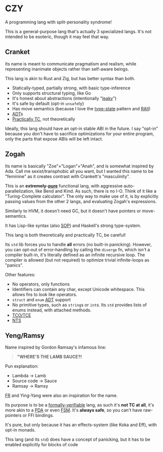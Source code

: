 # CZY
A programming lang with split-personality syndrome!

This is a general-purpose lang that's actually 3 specialized langs. It's not intended to be esoteric, though it may feel that way.

## Cranket
Its name is meant to communicate pragmatism and realism, while representing inanimate objects rather than self-aware beings.

This lang is akin to Rust and Zig, but has better syntax than both.

- Statically-typed, partially strong, with basic type-inference
- Only supports structural typing, like Go
- It's honest about abstractions (intentionally "[leaky](https://en.wikipedia.org/wiki/Leaky_abstraction)")
- It's safe by default (opt-in `unsafe`ty)
- Has move semantics (because I love the [type-state](https://cliffle.com/blog/rust-typestate) pattern and [RAII](https://en.wikipedia.org/wiki/Resource_acquisition_is_initialization))
- [ADT](https://en.wikipedia.org/wiki/Algebraic_data_type)s
- [Practically TC](https://gavinhoward.com/2024/03/what-computers-cannot-do-the-consequences-of-turing-completeness), not theoretically

Ideally, this lang should have an opt-in stable ABI in the future. I say "opt-in" because you don't have to sacrifice optimizations for your entire program, only the parts that expose ABIs will be left intact.

## Zogah
Its name is basically "Zoe"×"Logan"×"Anah", and is somewhat inspired by Ada. Call me sexist/transphobic all you want, but I wanted this name to be "feminine" as it creates contrast with Crankett's "masculinity".

This is an **extremely-[pure](https://en.wikipedia.org/wiki/Purely_functional_programming)** functional lang, with aggressive auto-parallelization, like Bend and Kind. As such, there is no I-O. Think of it like a "Turing-Complete calculator". The only way to make use of it, is by explicitly passing values from the other 2 langs, and evaluating Zogah's expressions.

Similarly to HVM, it doesn't need GC, but it doesn't have pointers or move-semantics.

It has Lisp-like syntax (also [SOP](https://en.wikipedia.org/wiki/Stack-oriented_programming)) and Haskell's strong type-system.

This lang is both theoretically and practically TC, be careful!

Its `std` lib forces you to handle **all** errors (no built-in panicking). However, you can opt-out of error-handling by calling the `diverge` fn, which isn't a compiler built-in, it's literally defined as an infinite recursive loop. The compiler is allowed (but not required) to optimize trivial infinite-loops as "panics".

Other features:
- No operators, only functions
- Identifiers can contain any char, except Unicode whitespace. This allows fns to _look_ like operators.
- `struct` and `enum` [ADT](https://en.wikipedia.org/wiki/Algebraic_data_type) support
- No primitive types, such as `string`s or `int`s. Its `std` provides lists of enums instead, with attached methods.
- [TCO/TCE](https://en.wikipedia.org/wiki/Tail_call)
- [NTS](https://en.wikipedia.org/wiki/Nominal_type_system)

## Yeng/Ramsy
Name inspired by Gordon Ramsay's infamous line:
> **"WHERE'S THE LAMB SAUCE?!**

Pun explanation:
- Lambda -> Lamb
- Source code -> Sauce
- Ramsay -> Ramsy

[FR](https://en.wikipedia.org/wiki/Frank_Ramsey_(mathematician)) and Ying-Yang were also an inspiration for the name.

Its purpose is to be a [formally-verifiable](https://en.wikipedia.org/wiki/Formal_verification) lang, as such it's **not TC at all**, it's more akin to a [PDA](https://en.wikipedia.org/wiki/Pushdown_automaton) or even [FSM](https://en.wikipedia.org/wiki/Finite-state_machine). It's **always safe**, so you can't have raw-pointers or FFI bindings.

It's pure, but only because it has an effects-system (like Koka and Eff), with opt-in monads.

This lang (and its `std`) does have a concept of panicking, but it has to be enabled explicitly for blocks of code
